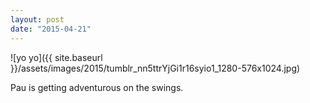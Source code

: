 ```yaml
---
layout: post
date: "2015-04-21"
---
```


![yo yo]({{ site.baseurl }}/assets/images/2015/tumblr_nn5ttrYjGi1r16syio1_1280-576x1024.jpg)

Pau is getting adventurous on the swings.
